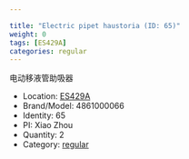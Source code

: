 ```yaml
---

title: "Electric pipet haustoria (ID: 65)"
weight: 0
tags: [ES429A]
categories: regular
---
```


电动移液管助吸器

<!--more-->



- Location: [ES429A](../../tags/es429a)
- Brand/Model: 4861000066
- Identity: 65
- PI: Xiao Zhou
- Quantity: 2
- Category: [regular](../../categories/regular)






